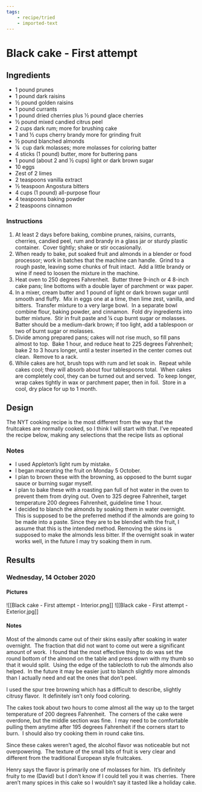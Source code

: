 ```yaml
---
tags:
    - recipe/tried
    - imported-text
---
```



# Black cake - First attempt
## Ingredients

- 1 pound prunes
- 1 pound dark raisins
- ½ pound golden raisins
- 1 pound currants
- 1 pound dried cherries plus ½ pound glace cherries
- ½ pound mixed candied citrus peel
- 2 cups dark rum; more for brushing cake
- 1 and ½ cups cherry brandy more for grinding fruit
- ½ pound blanched almonds
- ¼  cup dark molasses; more molasses for coloring batter
- 4 sticks (1 pound) butter, more for buttering pans
- 1 pound (about 2 and ½ cups) light or dark brown sugar
- 10 eggs
- Zest of 2 limes
- 2 teaspoons vanilla extract
- ½ teaspoon Angostura bitters
- 4 cups (1 pound) all-purpose flour
- 4 teaspoons baking powder
- 2 teaspoons cinnamon
### Instructions
1. At least 2 days before baking, combine prunes, raisins, currants, cherries, candied peel, rum and brandy in a glass jar or sturdy plastic container.  Cover tightly; shake or stir occasionally.
2. When ready to bake, put soaked fruit and almonds in a blender or food processor; work in batches that the machine can handle.  Grind to a rough paste, leaving some chunks of fruit intact.  Add a little brandy or wine if need to loosen the mixture in the machine.
3. Heat oven to 250 degrees Fahrenheit.  Butter three 9-inch or 4 8-inch cake pans; line bottoms with a double layer of parchment or wax paper.
4. In a mixer, cream butter and 1 pound of light or dark brown sugar until smooth and fluffy.  Mix in eggs one at a time, then lime zest, vanilla, and bitters.  Transfer mixture to a very large bowl.  In a separate bowl combine flour, baking powder, and cinnamon.  Fold dry ingredients into butter mixture.  Stir in fruit paste and ¼ cup burnt sugar or molasses.  Batter should be a medium-dark brown; if too light, add a tablespoon or two of burnt sugar or molasses.
5. Divide among prepared pans; cakes will not rise much, so fill pans almost to top.  Bake 1 hour, and reduce heat to 225 degrees Fahrenheit; bake 2 to 3 hours longer, until a tester inserted in the center comes out clean.  Remove to a rack.
6. While cakes are hot, brush tops with rum and let soak in.  Repeat while cakes cool; they will absorb about four tablespoons total.  When cakes are completely cool, they can be turned out and served.  To keep longer, wrap cakes tightly in wax or parchment paper, then in foil.  Store in a cool, dry place for up to 1 month.
## Design
The NYT cooking recipe is the most different from the way that the fruitcakes are normally cooked, so I think I will start with that.  I’ve repeated the recipe below, making any selections that the recipe lists as optional
### Notes
- I used Appleton’s light rum by mistake.
- I began macerating the fruit on Monday 5 October.
- I plan to brown these with the browning, as opposed to the burnt sugar sauce or burning sugar myself.
- I plan to bake these with a roasting pan full of hot water in the oven to prevent them from drying out.  Oven to 325 degree Fahrenheit, target temperature 200 degrees Fahrenheit, guideline time 1 hour.
- I decided to blanch the almonds by soaking them in water overnight.  This is supposed to be the preferred method if the almonds are going to be made into a paste.  Since they are to be blended with the fruit, I assume that this is the intended method.  Removing the skins is supposed to make the almonds less bitter.  If the overnight soak in water works well, in the future I may try soaking them in rum.
## Results
### Wednesday, 14 October 2020
#### Pictures
![[Black cake - First attempt - Interior.png]]
![[Black cake - First attempt - Exterior.jpg]]
#### Notes
Most of the almonds came out of their skins easily after soaking in water overnight.  The fraction that did not want to come out were a significant amount of work.  I found that the most effective thing to do was set the round bottom of the almond on the table and press down with my thumb so that it would split.  Using the edge of the tablecloth to rub the almonds also helped.  In the future it may be easier just to blanch slightly more almonds than I actually need and eat the ones that don’t peel.

I used the spur tree browning which has a difficult to describe, slightly citrusy flavor.  It definitely isn’t only food coloring.

The cakes took about two hours to come almost all the way up to the target temperature of 200 degrees Fahrenheit.  The corners of the cake were overdone, but the middle section was fine.  I may need to be comfortable pulling them anytime after 195 degrees Fahrenheit if the corners start to burn.  I should also try cooking them in round cake tins.

Since these cakes weren’t aged, the alcohol flavor was noticeable but not overpowering.  The texture of the small bits of fruit is very clear and different from the traditional European style fruitcakes.  

Henry says the flavor is primarily one of molasses for him.  It’s definitely fruity to me (David) but I don’t know if I could tell you it was cherries.  There aren’t many spices in this cake so I wouldn’t say it tasted like a holiday cake.
